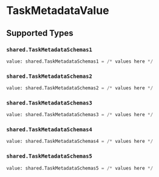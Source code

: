 # TaskMetadataValue


## Supported Types

### `shared.TaskMetadataSchemas1`

```python
value: shared.TaskMetadataSchemas1 = /* values here */
```

### `shared.TaskMetadataSchemas2`

```python
value: shared.TaskMetadataSchemas2 = /* values here */
```

### `shared.TaskMetadataSchemas3`

```python
value: shared.TaskMetadataSchemas3 = /* values here */
```

### `shared.TaskMetadataSchemas4`

```python
value: shared.TaskMetadataSchemas4 = /* values here */
```

### `shared.TaskMetadataSchemas5`

```python
value: shared.TaskMetadataSchemas5 = /* values here */
```

